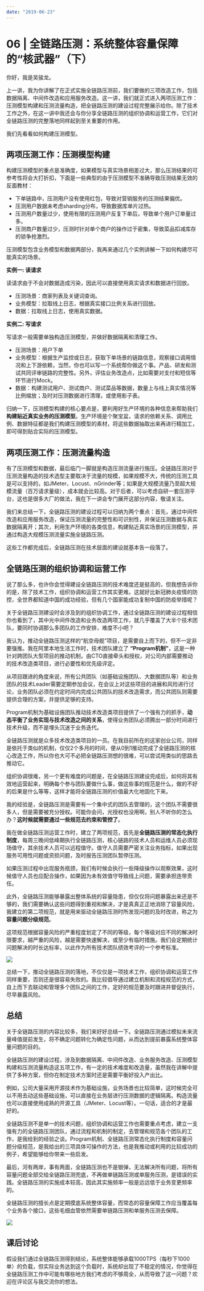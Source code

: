 ```yaml
---
date: "2019-06-23"
---  
```

      
# 06 | 全链路压测：系统整体容量保障的“核武器”（下）
你好，我是吴骏龙。

上一讲，我为你讲解了在正式实施全链路压测前，我们要做的三项改造工作，包括数据隔离、中间件改造和应用服务改造。这一讲，我们就正式进入两项压测工作：压测模型构建和压测流量构造，把全链路压测的建设过程完整展示给你。除了技术工作之外，在这一讲中我还会与你分享全链路压测的组织协调和运营工作，它们对全链路压测的完整落地同样起到至关重要的作用。

我们先看看如何构建压测模型。

## 两项压测工作：压测模型构建

构建压测模型的重点是准确度，如果模型与真实场景相差过大，那么压测结果的可参考性将会大打折扣，下面是一些典型的由于压测模型不准确导致压测结果无效的反面教材：

* 下单链路中，压测用户没有使用红包，导致对营销服务的压测结果偏优。
* 压测用户数据未考虑sharding分布，导致数据库单片过热。
* 压测用户数量过少，使用有限的压测用户反复下单后，导致单个用户订单量过多。
* 压测商户数量过少，压测时针对单个商户的操作过于密集，导致菜品扣减库存的锁争抢激烈。

压测模型包含业务模型和数据两部分，我再来通过几个实例讲解一下如何构建尽可能真实的场景。

**实例一: 读请求**

读请求由于不会对数据造成污染，因此可以直接使用真实请求和数据进行回放。

<!-- [[[read_end]]] -->

* 压测场景：商家列表及关键词查询。
* 业务模型：拉取线上日志，根据真实接口比例关系进行回放。
* 数据：拉取线上日志，使用真实数据。

**实例二: 写请求**

写请求一般需要单独构造压测模型，并做好数据隔离和清理工作。

* 压测场景：用户下单
* 业务模型：根据生产监控或日志，获取下单场景的链路信息，观察接口调用情况和上下游依赖，当然，你也可以写一个系统帮你做这个事。产品、研发和测试共同评审链路的完整性。另外，评估业务改造点，比如需要对支付和短信等环节进行Mock。
* 数据：构建测试用户、测试商户、测试菜品等数据，数量上与线上真实情况等比例缩放；及时对压测数据进行清理，或使用影子表。

归纳一下，压测模型构建的核心要点是，要利用好生产环境的各种信息来帮助我们**构建贴近真实业务的压测模型**。生产环境是个聚宝盆，请求的依赖关系、调用比例、数据特征都是我们构建压测模型的素材，将这些数据抽取出来再进行精加工，即可得到贴合实际的压测模型。

## 两项压测工作：压测流量构造

有了压测模型和数据，最后临门一脚就是构造压测流量进行施压。全链路压测对于压测流量构造的技术选型主要取决于流量的规模，如果规模不大，传统的压测工具是可以支持的，如JMeter、Locust、nGrinder等；如果是大规模流量乃至超大规模流量（百万请求量级），成本就会比较高。对于后者，可以考虑自研一套压测平台，这也是很多大厂的做法，我在下一讲会专门展开这部分内容，敬请关注。

我们来总结一下，全链路压测的建设过程可以归纳为两个重点：首先，通过中间件改造和应用服务改造，保证压测流量的完整性和可识别性，并保证压测数据与真实数据隔离开；其次，利用生产环境的各类信息，构建贴近真实场景的压测模型，并通过构造大规模压测流量实施全链路压测。

这些工作都完成后，全链路压测在技术层面的建设就基本告一段落了。

## 全链路压测的组织协调和运营工作

说了那么多，也许你会觉得建设全链路压测的技术难度还是挺高的，但我想告诉你的是，除了技术工作，组织协调和运营工作其实更难。这就好比新冠肺炎疫情的防控，全世界都知道中国的成功经验，但有几个国家能成功复制中国的防疫举措呢？

关于全链路压测建设时会涉及到的组织协调工作，通过全链路压测的建设过程相信你也看到了，其中光中间件改造和业务改造两项工作，就几乎覆盖了大半个技术团队，要同时协调那么多团队的工作安排，难度不小吧？

我认为，推动全链路压测这样的“航空母舰”项目，是需要自上而下的，但不一定非要强推。我在阿里本地生活工作时，技术团队建立了 **“Program机制”**，这是一种针对跨团队大型项目的推动机制，由CTO直接牵头和授权，对公司内部需要推动的技术改造类项目，进行必要性和优先级评定。

从项目跟进的角度来说，所有公共团队（如基础设施团队、大数据团队等）和业务团队的技术Leader需要定期参加会议，在会议上对这些项目的进展和风险进行讨论，业务团队必须在约定时间内完成公共团队的技术改造需求，而公共团队则需要提供合理的方案，并提供足够的支持。

Program机制为基础设施团队推动技术改造类项目提供了一个强有力的抓手，**动态平衡了业务实现与技术改造之间的关系**，使得业务团队必须腾出一部分时间进行技术升级，而不是埋头沉迷于业务迭代。

全链路压测就是众多技术改造类项目的一员。在我目前所在的这家创业公司，同样是依托于类似的机制，仅仅2个多月的时间，便从0到1推动完成了全链路压测的核心改造工作，所以你也大可不必把全链路压测想的很难，可以尝试用类似的思路去推动它。

组织协调很难，另一个更有难度的问题是，在全链路压测建设完成后，如何将其有效地运营起来，明确每个参与团队要做什么事，做这些事的规范是什么，做的不好的后果是什么等等，这样才能将全链路压测的价值最大化地固化下来。

我的经验是，全链路压测是需要有一个集中式的团队去管理的，这个团队不需要很多人，但是需要被充分授权。可能你会问，光授权也没用啊，别人不听你的怎么办？**这时候就需要通过一些规范去约束和管控了**。

我在做全链路压测运营工作时，建立了两项规范，首先是**全链路压测的常态化执行制度**，每周三晚间低峰期执行全链路压测，核心链路的技术人员和运维人员必须现场值守，其余技术人员可以远程值守。值守人员需要严密关注业务指标，如果出现服务可用性问题或资损问题，及时报告压测团队暂停压测。

如果压测过程中出现服务瓶颈，我们有时候会执行一些降级操作以观察效果，这时候值守人员也应配合操作，如果因为未有效值守导致线上问题，需要承担连带责任。

此外，全链路压测能够暴露出整体系统的容量隐患，但仅仅将问题暴露出来还是不够的，我们需要确认这些问题得到重视和解决，才是真真正正地消除了容量风险，我建立的第二项规范，就是用来驱动全链路压测时所发现问题的及时改进，称之为**容量问题分级规范**。

这项规范根据容量风险的严重程度划定了不同的等级，每个等级对应不同的解决时限要求，越严重的风险，越是需要快速解决，或至少有临时措施。我们会定期统计问题解决的时长达标率，以此作为所有技术团队绩效考评的一个参考标准。

![](./httpsstatic001geekbangorgresourceimage4720478fc13efa7546918cedbd549e441520.jpg)

总结一下，推动全链路压测的落地，不仅仅是一项技术工作，组织协调和运营工作同样重要，否则还是很容易失败的。我比较倡导通过建立机制和流程规范的方式，自上而下去联动和管理多个团队之间的工作，定好的规范要及时跟进并督促执行，尽早暴露风险。

## 总结

关于全链路压测的内容比较多，我们来好好总结一下。全链路压测通过模拟未来流量峰值提前发生，将不确定问题转化为确定性问题，从而达到提前暴露系统整体容量问题的目的。

全链路压测的建设过程，涉及到数据隔离、中间件改造、业务服务改造、压测模型构建和压测流量构造这五项工作，有一定的技术难度和改造量，虽然我在讲解中提供了多种方案，但你在制定技术方案时还是需要平衡好投入产出比。

例如，公司大量采用开源技术作为基础设施，业务场景也比较简单，这时候完全可以不用去动这些基础设施，可以直接在业务层进行压测数据的逻辑隔离。构造流量也可以直接使用成熟的开源工具（JMeter、Locust等）。一句话，适合的才是最好的。

全链路压测不是单一的技术问题，组织协调和运营工作也需要重点考虑，建立一支强有力的全链路压测团队，通过流程和机制的制定，去管理和规范各个团队的工作，是我给到的经验之谈。Program机制、全链路压测常态化执行制度和容量问题分级规范，是我给出的三项具体可操作的方法，也是我推动或利用的比较成功的例子，希望能够给你带来一些启发。

最后，河有两岸，事有两面，全链路压测也不是银弹，无法解决所有问题，将所有容量问题全部交给全链路压测兜底，不再做单链路压测或单服务压测，是错误的实践。全链路压测的实施成本较高，因此其实施频率一般是远远低于业务变更频率的。

全链路压测的擅长点是定期摸底系统整体容量，而常态的容量保障工作应当覆盖每个业务各个接口，这些毛细血管依然需要单链路压测和单服务压测去保障。

![](./httpsstatic001geekbangorgresourceimageb6a0b6e09f87aa7ba731471de4e0477e53a0.png)

## 课后讨论

假设我们通过全链路压测得到结论，系统整体能够承载1000TPS（每秒下1000单）的负载，但实际业务达到这个负载时，系统却出现了不稳定的情况，你觉得在全链路压测工作中可能有哪些地方我们考虑的不够周全，从而导致了这一问题？欢迎在评论区与我交流你的想法。